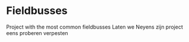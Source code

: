 # Fieldbusses
 Project with the most common fieldbusses
 Laten we Neyens zijn project eens proberen verpesten
